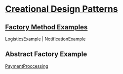 # [Creational Design Patterns](src/creational_design_patterns)

## [Factory Method Examples](src/creational_design_patterns/factory_method)

[LogisticsExample](src/creational_design_patterns/factory_method/logistics) |
[NotificationExample](src/factoryMethodExamples/NotificationFactory)

## Abstract Factory Example

[PaymentProccessing](src/abstractfactoryExamples/AbstractPaymentFactory)
